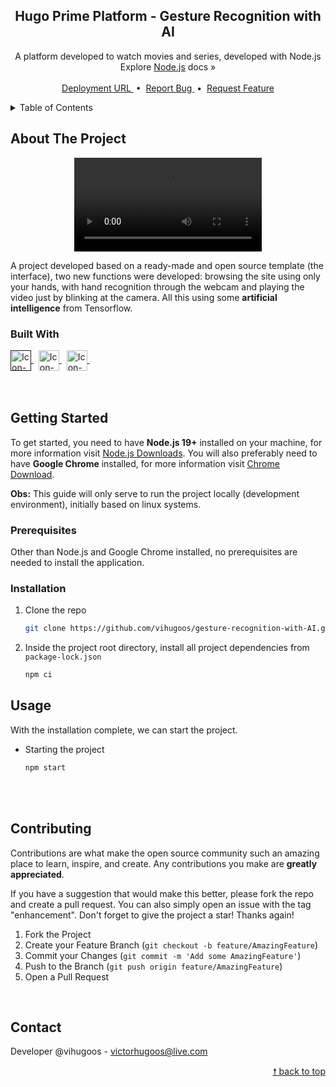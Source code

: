 <div id="top"> </div> 

<!---- PROJECT LOGO ----> 
<div align="center">
  <h2 align="center"> 
    Hugo Prime Platform - Gesture Recognition with AI 
  </h2>
  
  <p align="center">
    A platform developed to watch movies and series, developed with Node.js <br/> 
    Explore <a href="https://nodejs.org/en/docs/">Node.js</a> docs &#187; <br/> <br/>
    <a href="https://vihugoos.github.io/gesture-recognition-with-AI/pages/titles/"> Deployment URL </a> &nbsp;•&nbsp;
    <a href="https://github.com/vihugoos/gesture-recognition-with-AI/issues"> Report Bug </a> &nbsp;•&nbsp;
    <a href="https://github.com/vihugoos/gesture-recognition-with-AI/issues"> Request Feature </a>
  </p>
</div>


<!---- TABLE OF CONTENTS ----> 
<details>
  <summary> Table of Contents </summary>
  <ol>
    <li>
      <a href="#about-the-project"> About The Project </a>
      <ul>
        <li><a href="#built-with"> Built With </a></li>
      </ul>
    </li>
    <li>
      <a href="#getting-started"> Getting Started </a>
      <ul>
        <li><a href="#prerequisites"> Prerequisites </a></li>
        <li><a href="#installation"> Installation </a></li>
        <li><a href="#usage"> Usage </a></li>
      </ul>
    </li>
    <li><a href="#contributing"> Contributing </a></li>
    <li><a href="#contact"> Contact </a></li>
  </ol>
</details>


<!---- THE PROJECT ----> 
## About The Project 

<div align="center">
  <video preload controls loop type="video/mp4" src="https://user-images.githubusercontent.com/44311634/226429877-20f49260-4b75-4708-b4c9-1d21e22c62c4.mp4">
    Sorry, your browser does not support embedded videos.
  </video>
</div>

A project developed based on a ready-made and open source template (the interface), two new functions were developed: browsing the site using only your hands, with hand recognition through the webcam and playing the video just by blinking at the camera. All this using some <strong>artificial intelligence</strong> from Tensorflow. 


### Built With 

<div style="display: inline_block">
    <!-- Icon JavaScript --> 
    <a href=""> 
      <img align="center" alt="Icon-Node.js" height="33" src="https://cdn.jsdelivr.net/gh/devicons/devicon/icons/javascript/javascript-original.svg"> 
    </a> &nbsp;
    <!-- Icon TensorFlow --> 
    <a href="https://www.tensorflow.org/"> 
      <img align="center" alt="Icon-TensorFlow" height="33" src="https://cdn.jsdelivr.net/gh/devicons/devicon/icons/tensorflow/tensorflow-original.svg"> 
    </a> &nbsp;
    <!-- Icon Browser Sync --> 
    <a href="https://browsersync.io/"> 
      <img align="center" alt="Icon-TypeScript" height="33" src="https://user-images.githubusercontent.com/44311634/225719229-3ff19193-dacb-45e3-ad6b-6eddd4bc6f8b.png"> 
    </a> &nbsp;
</div>

<br/>
<br/>


<!---- GETTING STARTED ----> 
## Getting Started

To get started, you need to have <strong>Node.js 19+</strong> installed on your machine, for more information visit <a href="https://nodejs.org/en/download/"> Node.js Downloads</a>. You will also preferably need to have <strong>Google Chrome</strong> installed, for more information visit <a href="https://www.google.com/chrome/">Chrome Download</a>. 

<strong>Obs:</strong> This guide will only serve to run the project locally (development environment), initially based on linux systems.


### Prerequisites 

Other than Node.js and Google Chrome installed, no prerequisites are needed to install the application.


### Installation 

1. Clone the repo 
   ```bash
   git clone https://github.com/vihugoos/gesture-recognition-with-AI.git  
   ```
2. Inside the project root directory, install all project dependencies from `package-lock.json`
   ```cmd
   npm ci 
   ```


<!---- USAGE EXAMPLES ----> 
## Usage

With the installation complete, we can start the project.

* Starting the project 
   ```bash
   npm start  
   ```

<br/> <br/> 


<!---- CONTRIBUTING ---->
## Contributing

Contributions are what make the open source community such an amazing place to learn, inspire, and create. Any contributions you make are **greatly appreciated**.

If you have a suggestion that would make this better, please fork the repo and create a pull request. You can also simply open an issue with the tag "enhancement".
Don't forget to give the project a star! Thanks again!

1. Fork the Project
2. Create your Feature Branch (`git checkout -b feature/AmazingFeature`)
3. Commit your Changes (`git commit -m 'Add some AmazingFeature'`)
4. Push to the Branch (`git push origin feature/AmazingFeature`)
5. Open a Pull Request
<br/> 


<!---- CONTACT ---->
## Contact

Developer @vihugoos - victorhugoos@live.com  

<p align="right"><a href="#top"> &#129045; back to top </a></p> 
